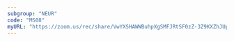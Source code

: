 ```yaml
---
subgroup: "NEUR"
code: "MS08"
myURL: "https://zoom.us/rec/share/VwYXSHAWWBuhpXgSMFJRtSF0zZ-3Z9KXZhJUpupKtGd6t0gAWyMuUG0XBzdlfxYn.4aBtcdt3R4UNGYxA?startTime=1623780934000"
---
```


